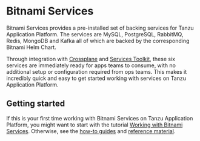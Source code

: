 # Bitnami Services

Bitnami Services provides a pre-installed set of backing services for Tanzu Application Platform.
The services are MySQL, PostgreSQL, RabbitMQ, Redis, MongoDB and Kafka all of which are backed by the
corresponding Bitnami Helm Chart.

Through integration with [Crossplane](../crossplane/about.hbs.md) and
[Services Toolkit](../services-toolkit/about.hbs.md), these six services are immediately ready
for apps teams to consume, with no additional setup or configuration required from ops teams.
This makes it incredibly quick and easy to get started working with services on Tanzu Application Platform.

## <a id="getting-started"></a> Getting started

If this is your first time working with Bitnami Services on Tanzu Application Platform,
you might want to start with the tutorial
[Working with Bitnami Services](tutorials/working-with-bitnami-services.hbs.md).
Otherwise, see the [how-to guides](how-to-guides/index.hbs.md) and [reference material](reference/index.hbs.md).
